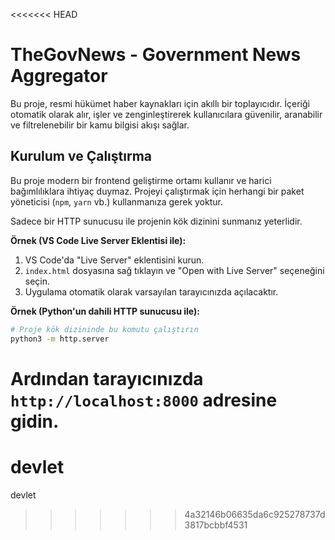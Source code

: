 <<<<<<< HEAD
# TheGovNews - Government News Aggregator

Bu proje, resmi hükümet haber kaynakları için akıllı bir toplayıcıdır. İçeriği otomatik olarak alır, işler ve zenginleştirerek kullanıcılara güvenilir, aranabilir ve filtrelenebilir bir kamu bilgisi akışı sağlar.

## Kurulum ve Çalıştırma

Bu proje modern bir frontend geliştirme ortamı kullanır ve harici bağımlılıklara ihtiyaç duymaz. Projeyi çalıştırmak için herhangi bir paket yöneticisi (`npm`, `yarn` vb.) kullanmanıza gerek yoktur.

Sadece bir HTTP sunucusu ile projenin kök dizinini sunmanız yeterlidir.

**Örnek (VS Code Live Server Eklentisi ile):**

1.  VS Code'da "Live Server" eklentisini kurun.
2.  `index.html` dosyasına sağ tıklayın ve "Open with Live Server" seçeneğini seçin.
3.  Uygulama otomatik olarak varsayılan tarayıcınızda açılacaktır.

**Örnek (Python'un dahili HTTP sunucusu ile):**

```bash
# Proje kök dizininde bu komutu çalıştırın
python3 -m http.server
```
Ardından tarayıcınızda `http://localhost:8000` adresine gidin.
=======
# devlet
devlet
>>>>>>> 4a32146b06635da6c925278737d3817bcbbf4531
